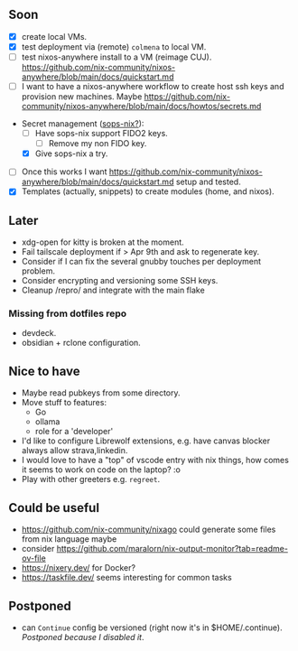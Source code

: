 ## Soon

- [x] create local VMs.
- [x] test deployment via (remote) `colmena` to local VM.
- [ ] test nixos-anywhere install to a VM (reimage CUJ). https://github.com/nix-community/nixos-anywhere/blob/main/docs/quickstart.md
- [ ] I want to have a nixos-anywhere workflow to create host ssh keys and provision new machines.
  Maybe https://github.com/nix-community/nixos-anywhere/blob/main/docs/howtos/secrets.md
- Secret management ([sops-nix?](https://github.com/Mic92/sops-nix)):
  - [ ] Have sops-nix support FIDO2 keys.
    - [ ] Remove my non FIDO key.
  - [x] Give sops-nix a try.
- [ ] Once this works I want
  https://github.com/nix-community/nixos-anywhere/blob/main/docs/quickstart.md setup and tested.
- [x] Templates (actually, snippets) to create modules (home, and nixos).

## Later

- xdg-open for kitty is broken at the moment.
- Fail tailscale deployment if > Apr 9th and ask to regenerate key.
- Consider if I can fix the several gnubby touches per deployment problem.
- Consider encrypting and versioning some SSH keys.
- Cleanup /repro/ and integrate with the main flake

### Missing from dotfiles repo

- devdeck.
- obsidian + rclone configuration.

## Nice to have

- Maybe read pubkeys from some directory.
- Move stuff to features:
  - Go
  - ollama
  - role for a 'developer'
- I'd like to configure Librewolf extensions, e.g. have canvas blocker always allow strava,linkedin.
- I would love to have a "top" of vscode entry with nix things, how comes it seems to work on code on the laptop? :o
- Play with other greeters e.g. `regreet`.

## Could be useful

- https://github.com/nix-community/nixago could generate some files from nix language maybe
- consider https://github.com/maralorn/nix-output-monitor?tab=readme-ov-file
- https://nixery.dev/ for Docker?
- https://taskfile.dev/ seems interesting for common tasks

## Postponed

- can `Continue` config be versioned (right now it's in $HOME/.continue). _Postponed because I
  disabled it_.
